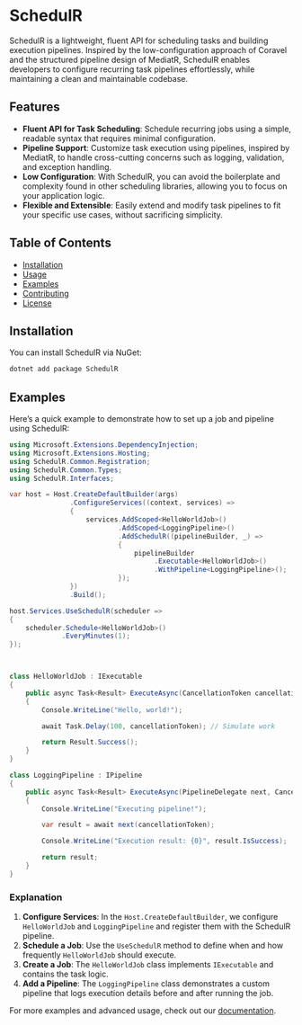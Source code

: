 # SchedulR

SchedulR is a lightweight, fluent API for scheduling tasks and building execution pipelines. Inspired by the low-configuration approach of Coravel and the structured pipeline design of MediatR, SchedulR enables developers to configure recurring task pipelines effortlessly, while maintaining a clean and maintainable codebase.

Features
--------

- **Fluent API for Task Scheduling**: Schedule recurring jobs using a simple, readable syntax that requires minimal configuration.
- **Pipeline Support**: Customize task execution using pipelines, inspired by MediatR, to handle cross-cutting concerns such as logging, validation, and exception handling.
- **Low Configuration**: With SchedulR, you can avoid the boilerplate and complexity found in other scheduling libraries, allowing you to focus on your application logic.
- **Flexible and Extensible**: Easily extend and modify task pipelines to fit your specific use cases, without sacrificing simplicity.

## Table of Contents

- [Installation](#installation)
- [Usage](#usage)
- [Examples](#examples)
- [Contributing](#contributing)
- [License](#license)

## Installation

You can install SchedulR via NuGet:

```bash
dotnet add package SchedulR
```

## Examples

Here’s a quick example to demonstrate how to set up a job and pipeline using SchedulR:
```cs
using Microsoft.Extensions.DependencyInjection;
using Microsoft.Extensions.Hosting;
using SchedulR.Common.Registration;
using SchedulR.Common.Types;
using SchedulR.Interfaces;

var host = Host.CreateDefaultBuilder(args)
               .ConfigureServices((context, services) =>
               {
                   services.AddScoped<HelloWorldJob>()
                           .AddScoped<LoggingPipeline>()
                           .AddSchedulR((pipelineBuilder, _) =>
                           {
                               pipelineBuilder
                                    .Executable<HelloWorldJob>()
                                    .WithPipeline<LoggingPipeline>();
                           });
               })
               .Build();

host.Services.UseSchedulR(scheduler =>
{
    scheduler.Schedule<HelloWorldJob>()
             .EveryMinutes(1);
});



class HelloWorldJob : IExecutable
{
    public async Task<Result> ExecuteAsync(CancellationToken cancellationToken)
    {
        Console.WriteLine("Hello, world!");

        await Task.Delay(100, cancellationToken); // Simulate work

        return Result.Success();
    }
}

class LoggingPipeline : IPipeline
{
    public async Task<Result> ExecuteAsync(PipelineDelegate next, CancellationToken cancellationToken)
    {
        Console.WriteLine("Executing pipeline!");

        var result = await next(cancellationToken);

        Console.WriteLine("Execution result: {0}", result.IsSuccess);

        return result;
    }
}
```

### Explanation

1. **Configure Services**: In the `Host.CreateDefaultBuilder`, we configure `HelloWorldJob` and `LoggingPipeline` and register them with the SchedulR pipeline.
2. **Schedule a Job**: Use the `UseSchedulR` method to define when and how frequently `HelloWorldJob` should execute.
3. **Create a Job**: The `HelloWorldJob` class implements `IExecutable` and contains the task logic.
4. **Add a Pipeline**: The `LoggingPipeline` class demonstrates a custom pipeline that logs execution details before and after running the job.

For more examples and advanced usage, check out our [documentation](#).






